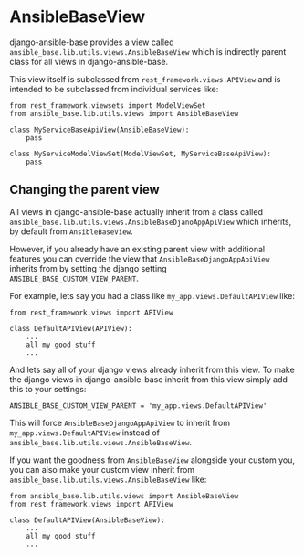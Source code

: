 # AnsibleBaseView

django-ansible-base provides a view called `ansible_base.lib.utils.views.AnsibleBaseView` which is indirectly parent class for all views in django-ansible-base.

This view itself is subclassed from `rest_framework.views.APIView` and is intended to be subclassed from individual services like:

```
from rest_framework.viewsets import ModelViewSet
from ansible_base.lib.utils.views import AnsibleBaseView

class MyServiceBaseApiView(AnsibleBaseView):
    pass

class MyServiceModelViewSet(ModelViewSet, MyServiceBaseApiView):
    pass
```

## Changing the parent view

All views in django-ansible-base actually inherit from a class called `ansible_base.lib.utils.views.AnsibleBaseDjanoAppApiView` which inherits, by default from `AnsibleBaseView`.

However, if you already have an existing parent view with additional features you can override the view that `AnsibleBaseDjangoAppApiView` inherits from by setting the django setting `ANSIBLE_BASE_CUSTOM_VIEW_PARENT`.

For example, lets say you had a class like `my_app.views.DefaultAPIView` like:
```
from rest_framework.views import APIView

class DefaultAPIView(APIView):
    ...
    all my good stuff
    ...
```

And lets say all of your django views already inherit from this view. To make the django views in django-ansible-base inherit from this view simply add this to your settings:
```
ANSIBLE_BASE_CUSTOM_VIEW_PARENT = 'my_app.views.DefaultAPIView'
```

This will force `AnsibleBaseDjangoAppApiView` to inherit from `my_app.views.DefaultAPIView` instead of `ansible_base.lib.utils.views.AnsibleBaseView`.

If you want the goodness from `AnsibleBaseView` alongside your custom you, you can also make your custom view inherit from `ansible_base.lib.utils.views.AnsibleBaseView` like:
```
from ansible_base.lib.utils.views import AnsibleBaseView
from rest_framework.views import APIView

class DefaultAPIView(AnsibleBaseView):
    ...
    all my good stuff
    ...
```
